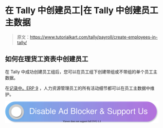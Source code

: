 # 在 Tally 中创建员工|在 Tally 中创建员工主数据

> 原文：<https://www.tutorialkart.com/tally/payroll/create-employees-in-tally/>

## 如何在理货工资表中创建员工

在 Tally 中成功创建员工组后，您可以在员工组下创建带组或不带组的单个员工主数据。

在[记录中。ERP 9](https://www.tutorialkart.com/tally/what-is-tally/) ，人力资源管理员工的所有活动细节都可以在员工主数据中维护。

[![](img/925da31b32d6bc3827932f6c8afb11bb.png)](https://www.tutorialkart.com/)